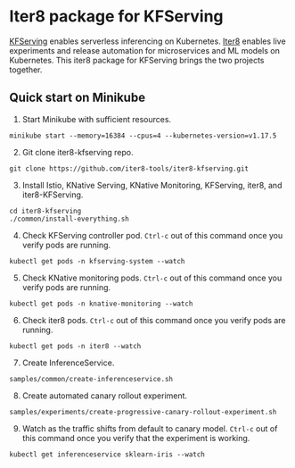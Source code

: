 # Iter8 package for KFServing

[KFServing](https://github.com/kubeflow/kfserving) enables serverless inferencing on Kubernetes. [Iter8](https://iter8.tools) enables live experiments and release automation for microservices and ML models on Kubernetes. This iter8 package for KFServing brings the two projects together.

## Quick start on Minikube

1. Start Minikube with sufficient resources.
```
minikube start --memory=16384 --cpus=4 --kubernetes-version=v1.17.5
```

2. Git clone iter8-kfserving repo.
```
git clone https://github.com/iter8-tools/iter8-kfserving.git
```

3. Install Istio, KNative Serving, KNative Monitoring, KFServing, iter8, and iter8-KFServing.
```
cd iter8-kfserving
./common/install-everything.sh
```

4. Check KFServing controller pod. `Ctrl-c` out of this command once you verify pods are running.
```
kubectl get pods -n kfserving-system --watch
```

5. Check KNative monitoring pods. `Ctrl-c` out of this command once you verify pods are running.
```
kubectl get pods -n knative-monitoring --watch
```

6. Check iter8 pods. `Ctrl-c` out of this command once you verify pods are running.
```
kubectl get pods -n iter8 --watch
```

7. Create InferenceService.
```
samples/common/create-inferenceservice.sh
```

8. Create automated canary rollout experiment.
```
samples/experiments/create-progressive-canary-rollout-experiment.sh
```

9. Watch as the traffic shifts from default to canary model. `Ctrl-c` out of this command once you verify that the experiment is working.
```
kubectl get inferenceservice sklearn-iris --watch
```